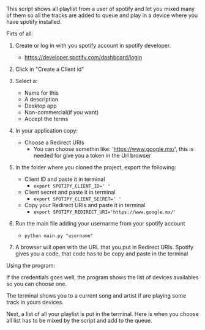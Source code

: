 This script shows all playlist from a user of spotify and let you mixed many of them so all the tracks are added to queue and play in a device where you have spotify installed.

Firts of all:

1. Create or log in with you spotify account in spotify developer.
    - https://developer.spotify.com/dashboard/login
2. Click in "Create a Client id"
3. Select a:
    - Name for this
    - A description
    - Desktop app
    - Non-commercial(if you want)
    - Accept the terms
4. In your application copy:
    - Choose a Redirect URIs
        * You can choose somethin like: 'https://www.google.mx/', this is needed for give you a token in the Url browser

5. In the folder where you cloned the project, export the following:
    - Client ID and paste it in terminal    
		* ```export SPOTIPY_CLIENT_ID=' '```
    - Client secret and paste it in terminal
		* ```export SPOTIPY_CLIENT_SECRET=' '```
    - Copy your Redirect URIs and paste it in terminal
		* ```export SPOTIPY_REDIRECT_URI='https://www.google.mx/'```

6. Run the main file adding your usernarme from your spotify account
    - ```python main.py "username"```
7. A browser will open with the URL that you put in Redirect URIs. Spotify gives you a code, that code has to be copy and paste in the terminal


Using the program:

If the credentials goes well, the program shows the list of devices availables so you can choose one.

The terminal shows you to a current song and artist if are playing some track in yours devices.

Next, a list of all your playlist is put in the terminal. Here is when you choose all list has to be mixed by the script and add to the queue.
